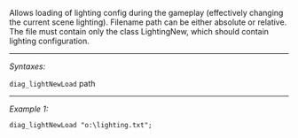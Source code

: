 Allows loading of lighting config during the gameplay (effectively changing the current scene lighting).
Filename path can be either absolute or relative. The file must contain only the class LightingNew, which should contain lighting configuration.


---
*Syntaxes:*

`diag_lightNewLoad` path

---
*Example 1:*

```sqf
diag_lightNewLoad "o:\lighting.txt";
```